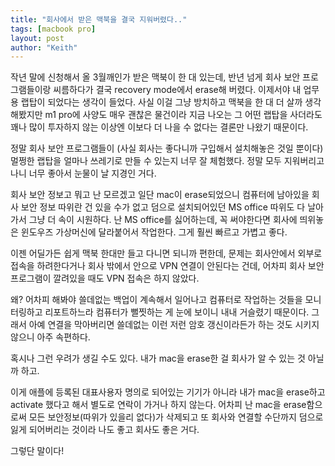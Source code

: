 ```yaml
---
title: "회사에서 받은 맥북을 결국 지워버렸다.."
tags: [macbook pro]
layout: post
author: "Keith"
---
```


작년 말에 신청해서 올 3월깨인가 받은 맥북이 한 대 있는데, 반년 넘게 회사 보안 프로그램들이랑 씨름하다가 결국 recovery mode에서 erase해 버렸다. 이제서야 내 업무용 랩탑이 되었다는 생각이 들었다. 사실 이걸 그냥 방치하고 맥북을 한 대 더 살까 생각해봤지만 m1 pro에 사양도 매우 괜찮은 물건이라 지금 나오는 그 어떤 랩탑을 사더라도 꽤나 많이 투자하지 않는 이상엔 이보다 더 나을 수 없다는 결론만 나왔기 때문이다.

정말 회사 보안 프로그램들이 (사실 회사는 좋다니까 구입해서 설치해놓은 것일 뿐이다) 멀쩡한 랩탑을 얼마나 쓰레기로 만들 수 있는지 너무 잘 체험했다. 정말 모두 지워버리고 나니 너무 좋아서 눈물이 날 지경인 거다.

회사 보안 정보고 뭐고 난 모르겠고 일단 mac이 erase되었으니 컴퓨터에 남아있을 회사 보안 정보 따위란 건 있을 수가 없고 덤으로 설치되어있던 MS office 따위도 다 날아가서 그냥 더 속이 시원하다. 난 MS office를 싫어하는데, 꼭 써야한다면 회사에 띄위놓은 윈도우즈 가상머신에 달라붙어서 작업한다. 그게 훨씬 빠르고 가볍고 좋다.

이젠 어딜가든 쉽게 맥북 한대만 들고 다니면 되니까 편한데, 문제는 회사안에서 외부로 접속을 하려한다거나 회사 밖에서 안으로 VPN 연결이 안된다는 건데, 어차피 회사 보안 프로그램이 깔려있을 때도 VPN 접속은 하지 않았다. 

왜? 어차피 해봐야 쓸데없는 백업이 계속해서 일어나고 컴퓨터로 작업하는 것들을 모니터링하고 리포트하느라 컴퓨터가 뻘찟하는 게 눈에 보이니 내내 거슬렸기 때문이다. 그래서 아예 연결을 막아버리면 쓸데없는 이런 저런 암호 갱신이라든가 하는 것도 시키지 않으니 아주 속편하다.

혹시나 그런 우려가 생길 수도 있다. 내가 mac을 erase한 걸 회사가 알 수 있는 것 아닐까 하고.

이게 애플에 등록된 대표사용자 명의로 되어있는 기기가 아니라 내가 mac을 erase하고 activate 했다고 해서 별도로 연락이 가거나 하지 않는다. 어차피 난 mac을 erase함으로써 모든 보안정보(따위가 있을리 없다)가 삭제되고 또 회사와 연결할 수단까지 덤으로 잃게 되어버리는 것이라 나도 좋고 회사도 좋은 거다.

그렇단 말이다!